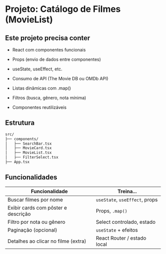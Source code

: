 # Projeto: Catálogo de Filmes (MovieList)

## Este projeto precisa conter

- React com componentes funcionais

- Props (envio de dados entre componentes)

- useState, useEffect, etc.

- Consumo de API (The Movie DB ou OMDb API)

- Listas dinâmicas com .map()

- Filtros (busca, gênero, nota mínima)

- Componentes reutilizáveis

## Estrutura

``` bash
src/
├── components/
│   ├── SearchBar.tsx
│   ├── MovieCard.tsx
│   ├── MovieList.tsx
│   ├── FilterSelect.tsx
├── App.tsx
```

## Funcionalidades

| Funcionalidade                      | Treina...                      |
| ----------------------------------- | ------------------------------ |
| Buscar filmes por nome              | `useState`, `useEffect`, props |
| Exibir cards com pôster e descrição | Props, `.map()`                |
| Filtro por nota ou gênero           | Select controlado, estado      |
| Paginação (opcional)                | `useState` + efeitos           |
| Detalhes ao clicar no filme (extra) | React Router / estado local    |
